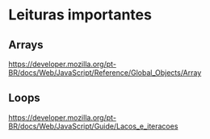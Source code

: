 # Leituras importantes
## Arrays
https://developer.mozilla.org/pt-BR/docs/Web/JavaScript/Reference/Global_Objects/Array

## Loops
https://developer.mozilla.org/pt-BR/docs/Web/JavaScript/Guide/Lacos_e_iteracoes
